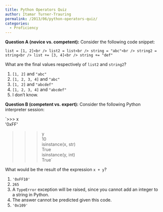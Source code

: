 ```yaml
---
title: Python Operators Quiz
author: Itamar Turner-Trauring
permalink: /2013/06/python-operators-quiz/
categories:
  - Proficiency
---
```

**Question A (novice vs. competent):** Consider the following code snippet:

`list = [1, 2]<br />
list2 = list<br />
string = "abc"<br />
string2 = string<br />
list += [3, 4]<br />
string += "def"`

What are the final values respectively of `list2` and `string2`?

1.  `[1, 2]` and `"abc"`
2.  `[1, 2, 3, 4]` and `"abc"`
3.  `[1, 2]` and `"abcdef"`
4.  `[1, 2, 3, 4]` and `"abcdef"`
5.  I don&#8217;t know.

**Question B (competent vs. expert):** Consider the following Python interpreter session:

`>>> x<br />
'0xFF'<br />
>>> y<br />
10<br />
>>> isinstance(x, str)<br />
True<br />
>>> isinstance(y, int)<br />
True`

What would be the result of the expression `x + y`?

1.  `'0xFF10'`
2.  `265`
3.  A `TypeError` exception will be raised, since you cannot add an integer to a string in Python.
4.  The answer cannot be predicted given this code.
5.  `'0x109'`
